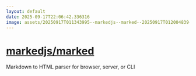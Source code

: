 ```yaml
---
layout: default
date: 2025-09-17T22:06:42.336316
image: assets/20250917T011343995--markedjs--marked--20250917T012004839--cropped.png
---
```


# [markedjs/marked](https://github.com/markedjs/marked)

Markdown to HTML parser for browser, server, or CLI
